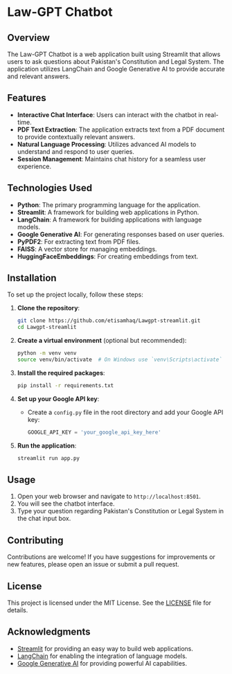 # Law-GPT Chatbot

## Overview

The Law-GPT Chatbot is a web application built using Streamlit that allows users to ask questions about Pakistan's Constitution and Legal System. The application utilizes LangChain and Google Generative AI to provide accurate and relevant answers.

## Features

- **Interactive Chat Interface**: Users can interact with the chatbot in real-time.
- **PDF Text Extraction**: The application extracts text from a PDF document to provide contextually relevant answers.
- **Natural Language Processing**: Utilizes advanced AI models to understand and respond to user queries.
- **Session Management**: Maintains chat history for a seamless user experience.

## Technologies Used

- **Python**: The primary programming language for the application.
- **Streamlit**: A framework for building web applications in Python.
- **LangChain**: A framework for building applications with language models.
- **Google Generative AI**: For generating responses based on user queries.
- **PyPDF2**: For extracting text from PDF files.
- **FAISS**: A vector store for managing embeddings.
- **HuggingFaceEmbeddings**: For creating embeddings from text.

## Installation

To set up the project locally, follow these steps:

1. **Clone the repository**:
   ```bash
   git clone https://github.com/etisamhaq/Lawgpt-streamlit.git
   cd Lawgpt-streamlit
   ```

2. **Create a virtual environment** (optional but recommended):
   ```bash
   python -m venv venv
   source venv/bin/activate  # On Windows use `venv\Scripts\activate`
   ```

3. **Install the required packages**:
   ```bash
   pip install -r requirements.txt
   ```

4. **Set up your Google API key**:
   - Create a `config.py` file in the root directory and add your Google API key:
     ```python
     GOOGLE_API_KEY = 'your_google_api_key_here'
     ```

5. **Run the application**:
   ```bash
   streamlit run app.py
   ```

## Usage

1. Open your web browser and navigate to `http://localhost:8501`.
2. You will see the chatbot interface.
3. Type your question regarding Pakistan's Constitution or Legal System in the chat input box.


## Contributing

Contributions are welcome! If you have suggestions for improvements or new features, please open an issue or submit a pull request.

## License

This project is licensed under the MIT License. See the [LICENSE](LICENSE) file for details.

## Acknowledgments

- [Streamlit](https://streamlit.io/) for providing an easy way to build web applications.
- [LangChain](https://www.langchain.com/) for enabling the integration of language models.
- [Google Generative AI](https://cloud.google.com/ai/generative-ai?hl=en) for providing powerful AI capabilities.

